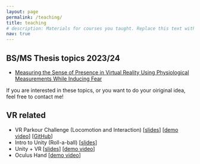```yaml
---
layout: page
permalink: /teaching/
title: teaching
# description: Materials for courses you taught. Replace this text with your description.
nav: true
---
```


## BS/MS Thesis topics 2023/24

- [Measuring the Sense of Presence in Virtual Reality Using Physiological Measurements While Inducing Fear](https://wenjietseng.com/assets/pdf/thesis-topics/2023-fear-presence.pdf)

If you are interested in these topics, or you want to do your oiriginal idea, feel free to contact me!

## VR related

- VR Parkour Challenge (Locomotion and Interaction) [<a href="https://wenjietseng.github.io/assets/pdf/IGD301-[Lab4]_parkour_challenge.pdf">slides</a>] [<a href="https://youtu.be/5s-vTwTFc7U">demo video</a>] [<a href="https://github.com/wenjietseng/VR-locomotion-parkour">GitHub</a>]
- Intro to Unity (Roll-a-ball) 
[<a href="https://wenjietseng.github.io/assets/pdf/IGD301-[Lab2]_intro2unity_(roll-a-ball).pdf">slides</a>]
- Unity + VR [<a href="https://wenjietseng.github.io/assets/pdf/IGD301-[Lab3]_VR_unity_selection.pdf">slides</a>] [<a href="https://youtu.be/K0V2QeYnaZQ">demo video</a>]
- Oculus Hand [<a href="https://youtu.be/MWrwMs1zZKw">demo video</a>]